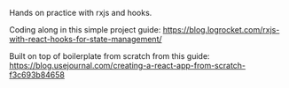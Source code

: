 Hands on practice with rxjs and hooks.

Coding along in this simple project guide:
   https://blog.logrocket.com/rxjs-with-react-hooks-for-state-management/

Built on top of boilerplate from scratch from this guide:
    https://blog.usejournal.com/creating-a-react-app-from-scratch-f3c693b84658